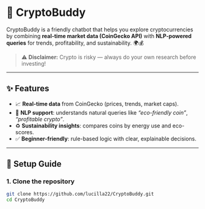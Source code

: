 # 🤖 CryptoBuddy  

CryptoBuddy is a friendly chatbot that helps you explore cryptocurrencies by combining **real-time market data (CoinGecko API)** with **NLP-powered queries** for trends, profitability, and sustainability. 🌍💰  

> ⚠️ **Disclaimer:** Crypto is risky — always do your own research before investing!  

---

## ✨ Features  
- 📈 **Real-time data** from CoinGecko (prices, trends, market caps).  
- 🧠 **NLP support**: understands natural queries like *“eco-friendly coin”*, *“profitable crypto”*.  
- ♻️ **Sustainability insights**: compares coins by energy use and eco-scores.  
- ✅ **Beginner-friendly**: rule-based logic with clear, explainable decisions.  

---

## 🚀 Setup Guide  

### 1. Clone the repository  
```bash
git clone https://github.com/lucilla22/CryptoBuddy.git
cd CryptoBuddy
